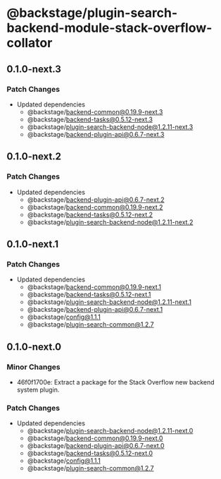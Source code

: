 # @backstage/plugin-search-backend-module-stack-overflow-collator

## 0.1.0-next.3

### Patch Changes

- Updated dependencies
  - @backstage/backend-common@0.19.9-next.3
  - @backstage/backend-tasks@0.5.12-next.3
  - @backstage/plugin-search-backend-node@1.2.11-next.3
  - @backstage/backend-plugin-api@0.6.7-next.3

## 0.1.0-next.2

### Patch Changes

- Updated dependencies
  - @backstage/backend-plugin-api@0.6.7-next.2
  - @backstage/backend-common@0.19.9-next.2
  - @backstage/backend-tasks@0.5.12-next.2
  - @backstage/plugin-search-backend-node@1.2.11-next.2

## 0.1.0-next.1

### Patch Changes

- Updated dependencies
  - @backstage/backend-common@0.19.9-next.1
  - @backstage/backend-tasks@0.5.12-next.1
  - @backstage/plugin-search-backend-node@1.2.11-next.1
  - @backstage/backend-plugin-api@0.6.7-next.1
  - @backstage/config@1.1.1
  - @backstage/plugin-search-common@1.2.7

## 0.1.0-next.0

### Minor Changes

- 46f0f1700e: Extract a package for the Stack Overflow new backend system plugin.

### Patch Changes

- Updated dependencies
  - @backstage/plugin-search-backend-node@1.2.11-next.0
  - @backstage/backend-common@0.19.9-next.0
  - @backstage/backend-plugin-api@0.6.7-next.0
  - @backstage/backend-tasks@0.5.12-next.0
  - @backstage/config@1.1.1
  - @backstage/plugin-search-common@1.2.7

